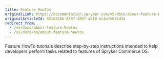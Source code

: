 ```yaml
---
title: Feature HowTos
originalLink: https://documentation.spryker.com/v5/docs/about-feature-howtos
originalArticleId: 821b526b-8567-4897-a518-ec4a7e631d3a
redirect_from:
  - /v5/docs/about-feature-howtos
  - /v5/docs/en/about-feature-howtos
---
```


Feature HowTo tutorials describe step-by-step instructions intended to help developers perform tasks related to features of Spryker Commerce OS.
